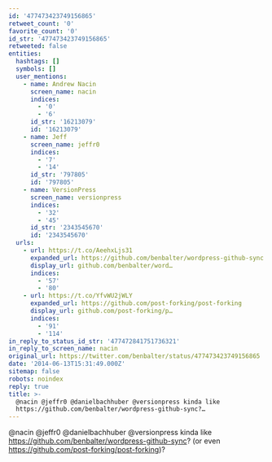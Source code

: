 ```yaml
---
id: '477473423749156865'
retweet_count: '0'
favorite_count: '0'
id_str: '477473423749156865'
retweeted: false
entities:
  hashtags: []
  symbols: []
  user_mentions:
    - name: Andrew Nacin
      screen_name: nacin
      indices:
        - '0'
        - '6'
      id_str: '16213079'
      id: '16213079'
    - name: Jeff
      screen_name: jeffr0
      indices:
        - '7'
        - '14'
      id_str: '797805'
      id: '797805'
    - name: VersionPress
      screen_name: versionpress
      indices:
        - '32'
        - '45'
      id_str: '2343545670'
      id: '2343545670'
  urls:
    - url: https://t.co/AeehxLjs31
      expanded_url: https://github.com/benbalter/wordpress-github-sync
      display_url: github.com/benbalter/word…
      indices:
        - '57'
        - '80'
    - url: https://t.co/YfvWU2jWLY
      expanded_url: https://github.com/post-forking/post-forking
      display_url: github.com/post-forking/p…
      indices:
        - '91'
        - '114'
in_reply_to_status_id_str: '477472841751736321'
in_reply_to_screen_name: nacin
original_url: https://twitter.com/benbalter/status/477473423749156865
date: '2014-06-13T15:31:49.000Z'
sitemap: false
robots: noindex
reply: true
title: >-
  @nacin @jeffr0 @danielbachhuber @versionpress kinda like
  https://github.com/benbalter/wordpress-github-sync?…
---
```


@nacin @jeffr0 @danielbachhuber @versionpress kinda like https://github.com/benbalter/wordpress-github-sync? (or even https://github.com/post-forking/post-forking)?
